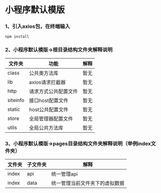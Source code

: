 <h1>小程序默认模版</h1>
<h3>1、引入axios包，在终端输入</h3>

``` 
npm install
```
<h3>2、小程序默认模版->根目录结构文件夹解释说明</h3>

| 文件夹    | 功能             | 解释     |
|----------|------------------|----------|
| class    | 公共类方法库       | 暂无 |
| lib      | axios请求拦截器    | 暂无 |
| http     | 请求方式公共配置文件 | 暂无 |
| siteinfo | 接口host配置文件   | 暂无 |
| static   | host公共配置文件   | 暂无 |
| store    | 全局管理器配置文件  | 暂无 |
| utils    | 全局公共方法库     | 暂无 |
<h3>3、小程序默认模版->pages目录结构文件夹解释说明（举例index文件夹）</h3>

| 文件夹    | 子文件夹             | 解释     |
|----------|------------------|----------|
| index    | api       | 统一管理api |
| index     | data | 统一管理当前文件夹下的虚拟数据 |
